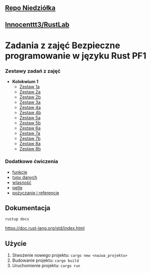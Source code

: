 ## <a href="https://github.com/rniedziolkad/rust_25" target="_blank">Repo Niedziółka</a>
## [Innocenttt3/RustLab](https://github.com/Innocenttt3/RustLab)

# Zadania z zajęć Bezpieczne programowanie w języku Rust PF1

### Zestawy zadań z zajęć
- **Kolokwium 1**
  - [Zestaw 1a](Zestaw_1a)
  - [Zestaw 2a](Zestaw_2a)
  - [Zestaw 2b](Zestaw_2b)
  - [Zestaw 3a](Zestaw_3a)
  - [Zestaw 4a](Zestaw_4a)
  - [Zestaw 4b](Zestaw_4b)
  - [Zestaw 5a](Zestaw_5a)
  - [Zestaw 5b](Zestaw_5b)
  - [Zestaw 6a](Zestaw_6a)
  - [Zestaw 7a](Zestaw_7a)
  - [Zestaw 7b](Zestaw_7b)
  - [Zestaw 8a](Zestaw_8a)
  - [Zestaw 8b](Zestaw_8b)

### Dodatkowe ćwiczenia
- [funkcje](cwiczenia/funkcje/src/main.rs)
- [typy danych](cwiczenia/typy_danych/src)
- [wlasność](cwiczenia/wlasnosc/src/main.rs)
- [pętle](cwiczenia/petle/src/main.rs)
- [pożyczanie i referencje](cwiczenia/pozyczanie_i_referencje/src/main.rs)


## Dokumentacja
`rustup docs`

https://doc.rust-lang.org/std/index.html

## Użycie
1. Stwożenie nowego projektu: `cargo new <nazwa_projektu>`
2. Budowanie projektu: `cargo build`
3. Uruchomienie projektu: `cargo run`
